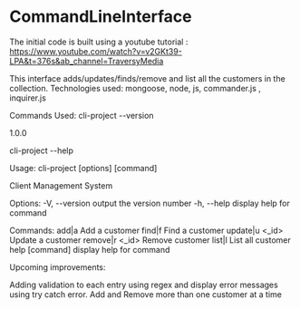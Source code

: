 # CommandLineInterface

The initial code is built using a youtube tutorial : https://www.youtube.com/watch?v=v2GKt39-LPA&t=376s&ab_channel=TraversyMedia

This interface adds/updates/finds/remove and list all the customers in the collection.
Technologies used: mongoose, node, js, commander.js , inquirer.js



Commands Used:
cli-project --version

1.0.0


cli-project --help

Usage: cli-project [options] [command]

Client Management System

Options:
  -V, --version   output the version number
  -h, --help      display help for command

Commands:
  add|a           Add a customer
  find|f <name>   Find a customer
  update|u <_id>  Update a customer
  remove|r <_id>  Remove customer
  list|l          List all customer
  help [command]  display help for command


Upcoming improvements:

Adding validation to each entry using regex and display error messages using try catch error.
Add and Remove more than one customer at a time
